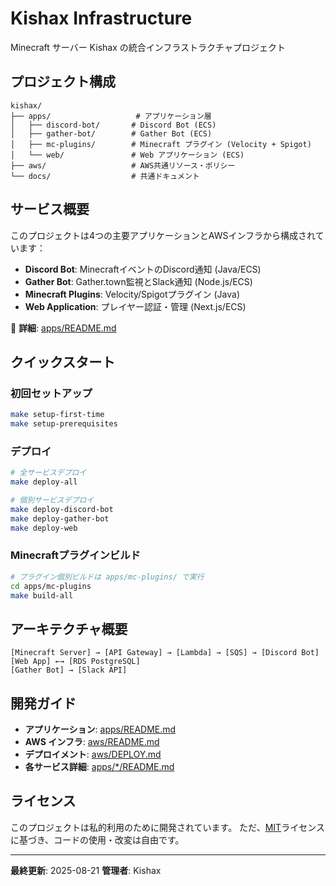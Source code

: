 # Kishax Infrastructure

Minecraft サーバー Kishax の統合インフラストラクチャプロジェクト

## プロジェクト構成

```
kishax/
├── apps/                   # アプリケーション層
│   ├── discord-bot/       # Discord Bot (ECS)
│   ├── gather-bot/        # Gather Bot (ECS)
│   ├── mc-plugins/        # Minecraft プラグイン (Velocity + Spigot)
│   └── web/               # Web アプリケーション (ECS)
├── aws/                   # AWS共通リソース・ポリシー
└── docs/                  # 共通ドキュメント
```

## サービス概要

このプロジェクトは4つの主要アプリケーションとAWSインフラから構成されています：

- **Discord Bot**: MinecraftイベントのDiscord通知 (Java/ECS)
- **Gather Bot**: Gather.town監視とSlack通知 (Node.js/ECS)  
- **Minecraft Plugins**: Velocity/Spigotプラグイン (Java)
- **Web Application**: プレイヤー認証・管理 (Next.js/ECS)

📁 **詳細**: [apps/README.md](./apps/README.md)

## クイックスタート

### 初回セットアップ
```bash
make setup-first-time
make setup-prerequisites
```

### デプロイ
```bash
# 全サービスデプロイ
make deploy-all

# 個別サービスデプロイ  
make deploy-discord-bot
make deploy-gather-bot
make deploy-web
```

### Minecraftプラグインビルド
```bash
# プラグイン個別ビルドは apps/mc-plugins/ で実行
cd apps/mc-plugins
make build-all
```

## アーキテクチャ概要

```
[Minecraft Server] → [API Gateway] → [Lambda] → [SQS] → [Discord Bot]
[Web App] ←→ [RDS PostgreSQL]
[Gather Bot] → [Slack API]
```

## 開発ガイド

- **アプリケーション**: [apps/README.md](./apps/README.md)
- **AWS インフラ**: [aws/README.md](./aws/README.md)  
- **デプロイメント**: [aws/DEPLOY.md](./aws/DEPLOY.md)
- **各サービス詳細**: [apps/*/README.md](./apps/)

## ライセンス

このプロジェクトは私的利用のために開発されています。
ただ、[MIT](LICENSE)ライセンスに基づき、コードの使用・改変は自由です。

---

**最終更新**: 2025-08-21
**管理者**: Kishax
